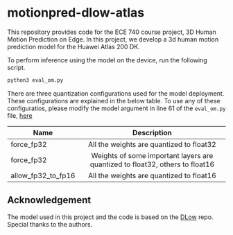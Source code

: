 # motionpred-dlow-atlas
This repository provides code for the ECE 740 course project, 3D Human Motion Prediction on Edge. In this project, we develop a 3d human motion prediction model for the Huawei Atlas 200 DK. 

To perform inference using the model on the device, run the following script.

```bash
python3 eval_om.py
```

There are three quantization configurations used for the model deployment. These configurations are explained in the below table. To use any of these configuratios, please modify the model argument in line 61 of the `eval_om.py` file, [here](https://github.com/gohar-malik/motionpred-dlow-atlas/blob/main/eval_om.py#:~:text=model_type%20%3D%20%22force_fp16%22)

| Name        | Description           | 
| ------------- |:-------------:| 
| force_fp32      | All the weights are quantized to float32 | 
| force_fp32      | Weights of some important layers are quantized to float32, others to float16      |   
| allow_fp32_to_fp16 |  All the weights are quantized to float16      |   

## Acknowledgement
The model used in this project and the code is based on the [DLow](https://github.com/Khrylx/DLow) repo. Special thanks to the authors.
